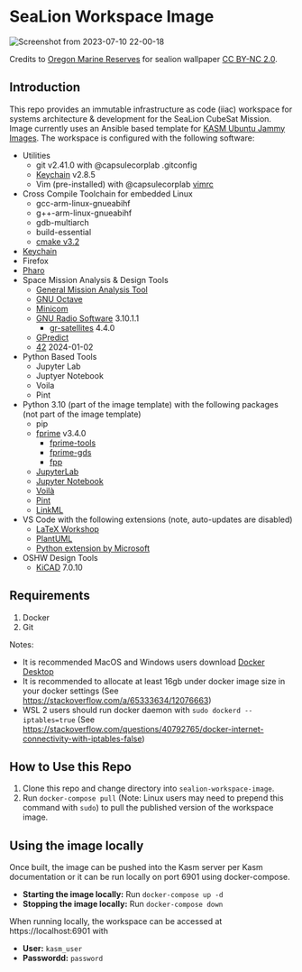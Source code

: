 # SeaLion Workspace Image

![Screenshot from 2023-07-10 22-00-18](https://github.com/ODU-CGA-CubeSat/sealion-workspace-image/assets/14095576/41ec9492-c924-40a5-a52d-85d20bca0d25)

Credits to [Oregon Marine Reserves](https://www.flickr.com/photos/ormarinereserves/16698749045/in/photostream/) for sealion wallpaper [CC BY-NC 2.0](https://creativecommons.org/licenses/by-nc/2.0/).

## Introduction

This repo provides an immutable infrastructure as code (iiac) workspace for systems architecture & development for the SeaLion CubeSat Mission.
Image currently uses an Ansible based template for [KASM Ubuntu Jammy Images](https://hub.docker.com/r/kasmweb/core-ubuntu-jammy).  The workspace is configured with the following software:

- Utilities
    - git v2.41.0 with @capsulecorplab .gitconfig
    - [Keychain](https://www.funtoo.org/Keychain) v2.8.5
    - Vim (pre-installed) with @capsulecorplab [vimrc](https://gist.github.com/capsulecorplab/495058e7a57ed8adaed3c40c80d09739#file-vimrc)
- Cross Compile Toolchain for embedded Linux
    - gcc-arm-linux-gnueabihf
    - g++-arm-linux-gnueabihf
    - gdb-multiarch
    - build-essential
    - [cmake v3.2](http://www.cmake.org/files/v3.2)
- [Keychain](https://www.funtoo.org/Keychain)
- Firefox
- [Pharo](https://pharo.org/)
- Space Mission Analysis & Design Tools
    - [General Mission Analysis Tool](https://documentation.help/GMAT/)
    - [GNU Octave](https://octave.org/)
    - [Minicom](https://launchpad.net/ubuntu/+source/minicom/2.7.1-1.1)
    - [GNU Radio Software](https://www.gnuradio.org/) 3.10.1.1
        - [gr-satellites](https://github.com/daniestevez/gr-satellites) 4.4.0
    - [GPredict](http://gpredict.oz9aec.net/)
    - [42](https://github.com/ericstoneking/42) 2024-01-02
- Python Based Tools
    - Jupyter Lab
    - Juptyer Notebook
    - Voila
    - Pint
- Python 3.10 (part of the image template) with the following packages (not part of the image template)
    - pip
    - [fprime]( 3.2.://github.com/nasa/fprime) v3.4.0
        - [fprime-tools](https://github.com/fprime-community/fprime-tools)
        - [fprime-gds](https://github.com/fprime-community/fprime-gds)
        - [fpp](https://github.com/fprime-community/fpp)
    - [JupyterLab](https://jupyter.org/)
    - [Jupyter Notebook](https://jupyter.org/)
    - [Voilà](https://voila.readthedocs.io/en/stable/index.html)
    - [Pint](https://pint.readthedocs.io/en/stable/)
    - [LinkML](https://github.com/linkml/linkml)
- VS Code with the following extensions (note, auto-updates are disabled)
    - [LaTeX Workshop](https://marketplace.visualstudio.com/items?itemName=James-Yu.latex-workshop)
    - [PlantUML](https://marketplace.visualstudio.com/items?itemName=jebbs.plantuml)
    - [Python extension by Microsoft](https://marketplace.visualstudio.com/items?itemName=ms-python.python)
- OSHW Design Tools
    - [KiCAD](https://www.kicad.org/) 7.0.10

## Requirements

1. Docker
2. Git

Notes:
- It is recommended MacOS and Windows users download [Docker Desktop](https://www.docker.com/products/docker-desktop/)
- It is recommended to allocate at least 16gb under docker image size in your docker settings (See https://stackoverflow.com/a/65333634/12076663)
- WSL 2 users should run docker daemon with `sudo dockerd --iptables=true` (See https://stackoverflow.com/questions/40792765/docker-internet-connectivity-with-iptables-false)

## How to Use this Repo

1. Clone this repo and change directory into `sealion-workspace-image`.
1. Run `docker-compose pull` (Note: Linux users may need to prepend this command with `sudo`) to pull the published version of the workspace image.  

## Using the image locally

Once built, the image can be pushed into the Kasm server per Kasm documentation or it can be run locally on port 6901 using docker-compose.

- **Starting the image locally:** Run `docker-compose up -d`
- **Stopping the image locally:** Run `docker-compose down`

When running locally, the workspace can be accessed at https://localhost:6901 with
- **User:** `kasm_user`
- **Passwordd:** `password`
